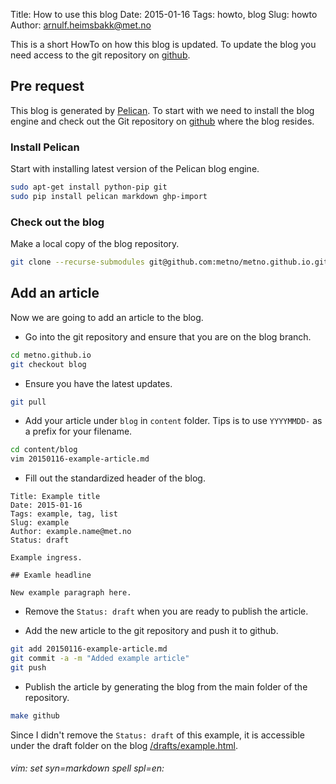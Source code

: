 Title: How to use this blog
Date: 2015-01-16
Tags: howto, blog
Slug: howto
Author: arnulf.heimsbakk@met.no

[Pelican]: http://docs.getpelican.com/en/3.5.0/content.html
[github]: https://github.io

This is a short HowTo on how this blog is updated. To update the blog you need access to the git repository on [github].

## Pre request

This blog is generated by [Pelican]. To start with we need to install the blog engine and check out the Git repository on [github] where the blog resides.

### Install Pelican 

Start with installing latest version of the Pelican blog engine. 

```bash
sudo apt-get install python-pip git 
sudo pip install pelican markdown ghp-import
```

### Check out the blog

Make a local copy of the blog repository.

```bash
git clone --recurse-submodules git@github.com:metno/metno.github.io.git
```

## Add an article 

Now we are going to add an article to the blog. 

- Go into the git repository and ensure that you are on the blog branch.

```bash
cd metno.github.io 
git checkout blog
```

- Ensure you have the latest updates.

```bash
git pull
```

- Add your article under `blog` in `content` folder. Tips is to use `YYYYMMDD-` as a prefix for your filename.

```bash
cd content/blog
vim 20150116-example-article.md
```

- Fill out the standardized header of the blog.

```
Title: Example title
Date: 2015-01-16
Tags: example, tag, list 
Slug: example
Author: example.name@met.no
Status: draft

Example ingress.

## Examle headline

New example paragraph here.
```

- Remove the `Status: draft` when you are ready to publish the article.

- Add the new article to the git repository and push it to github.

```bash
git add 20150116-example-article.md
git commit -a -m "Added example article"
git push
```

- Publish the article by generating the blog from the main folder of the repository.

```bash
make github
```

Since I didn't remove the `Status: draft` of this example, it is accessible under the draft folder on the blog [/drafts/example.html](/drafts/example.html).


###### vim: set syn=markdown spell spl=en:


